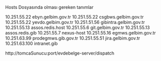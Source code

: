 Hosts Dosyasında olması gereken tanımlar

10.251.55.22   ebyn.gelbim.gov.tr
10.251.55.22   csgbws.gelbim.gov.tr
10.251.55.22   yevdo.gelbim.gov.tr 
10.251.51.56   gibintra.gelbim.gov.tr
10.251.55.13   assos.redis.host 
10.251.55.6    git.gelbim.gov.tr
10.251.55.13   assos.redis.gib 
10.251.55.7    nexus-host
10.251.55.16   egmws.gelbim.gov.tr
10.251.63.99   prodegmws.gib.gov.tr
10.251.55.51   jira.gelbim.gov.tr
10.251.63.100  intranet.gib


http://tomcaSunucu:port/evdebelge-server/dispatch 